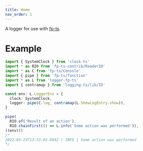 ```yaml
---
title: Home
nav_order: 1
---
```


A logger for use with [fp-ts].

# Example

```ts
import { SystemClock } from 'clock-ts'
import * as RIO from 'fp-ts-contrib/ReaderIO'
import * as C from 'fp-ts/Console'
import { pipe } from 'fp-ts/function'
import * as L from 'logger-fp-ts'
import { contramap } from 'logging-ts/lib/IO'

const env: L.LoggerEnv = {
  clock: SystemClock,
  logger: pipe(C.log, contramap(L.ShowLogEntry.show)),
}

pipe(
  RIO.of('Result of an action'),
  RIO.chainFirst(() => L.info('Some action was performed')),
)(env)()
/*
2022-03-23T13:53:03.694Z | INFO | Some action was performed
*/
```

[fp-ts]: https://gcanti.github.io/fp-ts/
